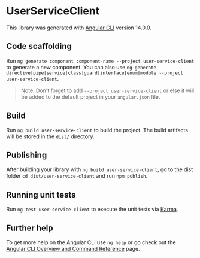 # UserServiceClient

This library was generated with [Angular CLI](https://github.com/angular/angular-cli) version 14.0.0.

## Code scaffolding

Run `ng generate component component-name --project user-service-client` to generate a new component. You can also use `ng generate directive|pipe|service|class|guard|interface|enum|module --project user-service-client`.
> Note: Don't forget to add `--project user-service-client` or else it will be added to the default project in your `angular.json` file. 

## Build

Run `ng build user-service-client` to build the project. The build artifacts will be stored in the `dist/` directory.

## Publishing

After building your library with `ng build user-service-client`, go to the dist folder `cd dist/user-service-client` and run `npm publish`.

## Running unit tests

Run `ng test user-service-client` to execute the unit tests via [Karma](https://karma-runner.github.io).

## Further help

To get more help on the Angular CLI use `ng help` or go check out the [Angular CLI Overview and Command Reference](https://angular.io/cli) page.
